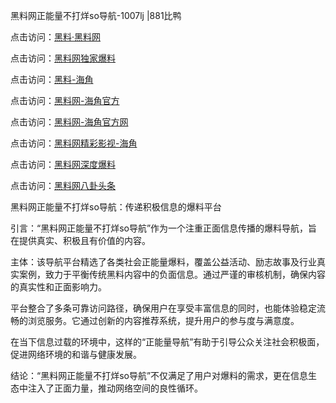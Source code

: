 黑料网正能量不打烊so导航-1007lj |881比鸭

点击访问：<a href="https://heiliaolvzlu3.pages.dev">黑料·黑料网</a>

点击访问：<a href="https://heiliaoyvnrda.pages.dev">黑料网独家爆料</a>

点击访问：<a href="https://heiliaoxfe5rb.pages.dev">黑料-海角</a>

点击访问：<a href="https://heiliao9wsbg3.pages.dev">黑料网-海角官方</a>

点击访问：<a href="https://heiliaokof3cy.pages.dev">黑料网-海角官方网</a>

点击访问：<a href="https://heiliao5s28gk.pages.dev">黑料网精彩影视-海角</a>

点击访问：<a href="https://heiliao3gvg9x.pages.dev">黑料网深度爆料</a>

点击访问：<a href="https://heiliaoryrhyu.pages.dev">黑料网八卦头条</a>

黑料网正能量不打烊so导航：传递积极信息的爆料平台

引言：“黑料网正能量不打烊so导航”作为一个注重正面信息传播的爆料导航，旨在提供真实、积极且有价值的内容。

主体：该导航平台精选了各类社会正能量爆料，覆盖公益活动、励志故事及行业真实案例，致力于平衡传统黑料内容中的负面信息。通过严谨的审核机制，确保内容的真实性和正面影响力。

平台整合了多条可靠访问路径，确保用户在享受丰富信息的同时，也能体验稳定流畅的浏览服务。它通过创新的内容推荐系统，提升用户的参与度与满意度。

在当下信息过载的环境中，这样的“正能量导航”有助于引导公众关注社会积极面，促进网络环境的和谐与健康发展。

结论：“黑料网正能量不打烊so导航”不仅满足了用户对爆料的需求，更在信息生态中注入了正面力量，推动网络空间的良性循环。
